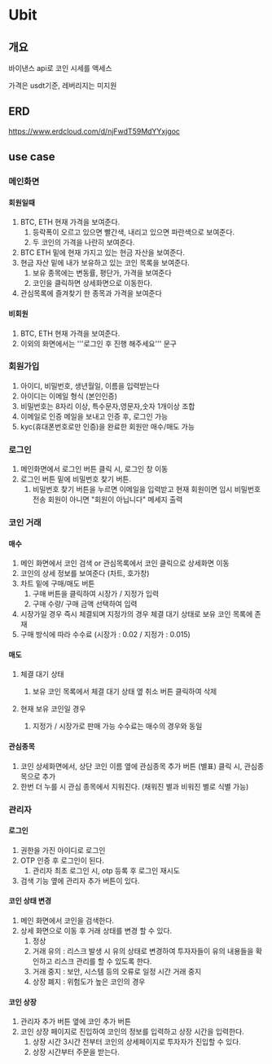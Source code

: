 # Ubit

## 개요

바이낸스 api로 코인 시세를 액세스

가격은 usdt기준, 레버리지는 미지원


## ERD
https://www.erdcloud.com/d/njFwdT59MdYYxjgoc



## use case

### 메인화면

#### 회원일때

1. BTC, ETH 현재 가격을 보여준다.
   1. 등락폭이 오르고 있으면 빨간색, 내리고 있으면 파란색으로 보여준다.
   2. 두 코인의 가격을 나란히 보여준다.
2. BTC ETH 밑에 현재 가지고 있는 현금 자산을 보여준다.
3. 현금 자산 밑에 내가 보유하고 있는 코인 목록을 보여준다.
   1. 보유 종목에는 변동률, 평단가, 가격을 보여준다
   2. 코인을 클릭하면 상세화면으로 이동한다.
4. 관심목록에 즐겨찾기 한 종목과 가격을 보여준다

#### 비회원

1. BTC, ETH 현재 가격을 보여준다.
2. 이외의 화면에서는 '''로그인 후 진행 해주세요''' 문구


### 회원가입

1. 아이디, 비밀번호, 생년월일, 이름을 입력받는다
  1. 아이디는 이메일 형식 (본인인증)
  2. 비밀번호는 8자리 이상, 특수문자,영문자,숫자 1개이상 조합
2. 이메일로 인증 메일을 보내고 인증 후, 로그인 가능
3. kyc(휴대폰번호로만 인증)을 완료한 회원만 매수/매도 가능


### 로그인
1. 메인화면에서 로그인 버튼 클릭 시, 로그인 창 이동
2. 로그인 버튼 밑에 비밀번호 찾기 버튼.
   1. 비밀번호 찾기 버튼을 누르면 이메일을 입력받고 현재 회원이면 임시 비밀번호 전송 회원이 아니면 "회원이 아닙니다" 메세지 출력



### 코인 거래



#### 매수

1. 메인 화면에서 코인 검색 or 관심목록에서 코인 클릭으로 상세화면 이동 
2. 코인의 상세 정보를 보여준다 (차트, 호가창)
3. 차트 밑에 구매/매도 버튼
   1. 구매 버튼을 클릭하여 시장가 / 지정가 입력
   2. 구매 수량/ 구매 금액 선택하여 입력
4. 시장가일 경우 즉시 체결되며 지정가의 경우 체결 대기 상태로 보유 코인 목록에 존재
5. 구매 방식에 따라  수수료 (시장가 : 0.02 / 지정가 : 0.015)




#### 매도
1. 체결 대기 상태
   1. 보유 코인 목록에서 체결 대기 상태 옆 취소 버튼 클릭하여 삭제
   
2. 현재 보유 코인일 경우
   1. 지정가 / 시장가로 판매 가능 수수료는 매수의 경우와 동일





#### 관심종목

1. 코인 상세화면에서, 상단 코인 이름 옆에 관심종목 추가 버튼 (별표) 클릭 시, 관심종목으로 추가
2. 한번 더 누를 시 관심 종목에서 지워진다. (채워진 별과 비워진 별로 식별 가능)



### 관리자

#### 로그인
1. 권한을 가진 아이디로 로그인
2. OTP 인증 후 로그인이 된다.
   1. 관리자 최초 로그인 시, otp 등록 후 로그인 재시도
3. 검색 기능 옆에 관리자 추가 버튼이 있다.



#### 코인 상태 변경
1. 메인 화면에서 코인을 검색한다.
2. 상세 화면으로 이동 후 거래 상태를 변경 할 수 있다.
   1. 정상
   2. 거래 유의 : 리스크 발생 시 유의 상태로 변경하여 투자자들이 유의 내용들을 확인하고 리스크 관리를 할 수 있도록 한다.
   3. 거래 중지 : 보안, 시스템 등의 오류로 일정 시간 거래 중지
   4. 상장 폐지 : 위험도가 높은 코인의 경우


#### 코인 상장
1. 관리자 추가 버튼 옆에 코인 추가 버튼
2. 코인 상장 페이지로 진입하여 코인의 정보를 입력하고 상장 시간을 입력한다.
   1. 상장 시간 3시간 전부터 코인의 상세페이지로 투자자가 진입할 수 있다.
   2. 상장 시간부터 주문을 받는다.














